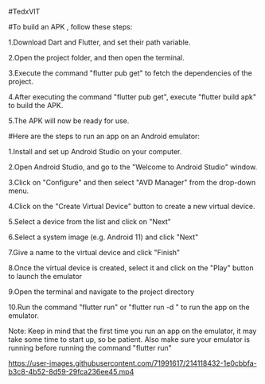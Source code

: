 #TedxVIT

#To build an APK , follow these steps:

1.Download Dart and Flutter, and set their path variable.

2.Open the project folder, and then open the terminal.

3.Execute the command "flutter pub get" to fetch the dependencies of the project.

4.After executing the command "flutter pub get", execute "flutter build apk" to build the APK.

5.The APK will now be ready for use.

#Here are the steps to run an app on an Android emulator:

1.Install and set up Android Studio on your computer.

2.Open Android Studio, and go to the "Welcome to Android Studio" window.

3.Click on "Configure" and then select "AVD Manager" from the drop-down menu.

4.Click on the "Create Virtual Device" button to create a new virtual device.

5.Select a device from the list and click on "Next"

6.Select a system image (e.g. Android 11) and click "Next"

7.Give a name to the virtual device and click "Finish"

8.Once the virtual device is created, select it and click on the "Play" button to launch the emulator

9.Open the terminal and navigate to the project directory

10.Run the command "flutter run" or "flutter run -d <emulator-id>" to run the app on the emulator.

Note: Keep in mind that the first time you run an app on the emulator, it may take some time to start up, so be patient. Also make sure your emulator is running before running the command "flutter run"

https://user-images.githubusercontent.com/71991617/214118432-1e0cbbfa-b3c8-4b52-8d59-29fca236ee45.mp4

